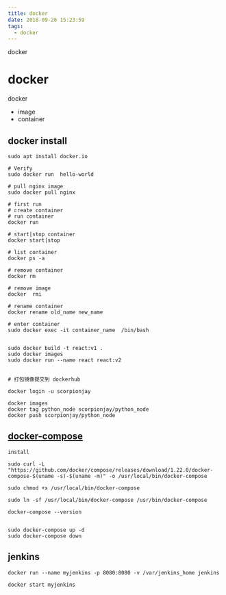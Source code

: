 ```yaml
---
title: docker
date: 2018-09-26 15:23:59
tags:
  - docker
---
```


docker

<!--more-->

# docker

docker

- image
- container

## docker install

```
sudo apt install docker.io

# Verify
sudo docker run  hello-world

# pull nginx image
sudo docker pull nginx

# first run
# create container
# run container
docker run

# start|stop container
docker start|stop

# list container
docker ps -a

# remove container
docker rm

# remove image
docker  rmi

# rename container
docker rename old_name new_name

# enter container
sudo docker exec -it container_name  /bin/bash


sudo docker build -t react:v1 .
sudo docker images
sudo docker run --name react react:v2


# 打包镜像提交到 dockerhub

docker login -u scorpionjay

docker images
docker tag python_node scorpionjay/python_node
docker push scorpionjay/python_node
```

## [docker-compose](https://docs.docker.com/compose/install/#install-compose)

```
install

sudo curl -L "https://github.com/docker/compose/releases/download/1.22.0/docker-compose-$(uname -s)-$(uname -m)" -o /usr/local/bin/docker-compose

sudo chmod +x /usr/local/bin/docker-compose

sudo ln -sf /usr/local/bin/docker-compose /usr/bin/docker-compose

docker-compose --version


sudo docker-compose up -d
sudo docker-compose down
```

## jenkins

```
docker run --name myjenkins -p 8080:8080 -v /var/jenkins_home jenkins

docker start myjenkins
```
